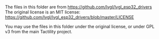 The files in this folder are from https://github.com/lvgl/lvgl_esp32_drivers
The original license is an MIT license: https://github.com/lvgl/lvgl_esp32_drivers/blob/master/LICENSE

You may use the files in this folder under the original license, or under GPL v3 from the main Tactility project.
